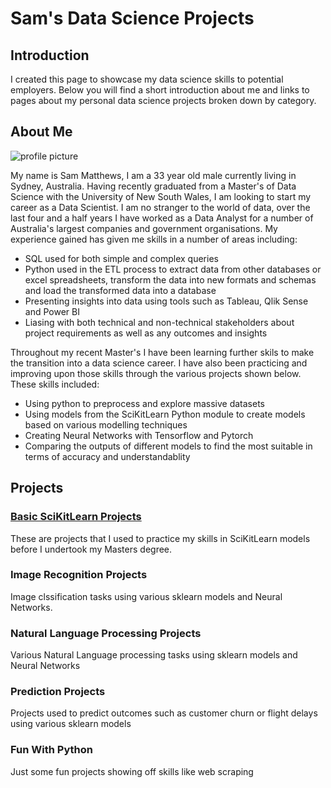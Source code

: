 # Sam's Data Science Projects

## Introduction

I created this page to showcase my data science skills to potential employers. Below you will find a short introduction about me and links to pages about my personal data science projects broken down by category.

## About Me
![profile picture](https://user-images.githubusercontent.com/18587666/134286830-0491280b-4e79-45ed-9340-942bf1308e40.jpg)

My name is Sam Matthews, I am a 33 year old male currently living in Sydney, Australia. Having recently graduated from a Master's of Data Science with the University of New South Wales, I am looking to start my career as a Data Scientist. I am no stranger to the world of data, over the last four and a half years I have worked as a Data Analyst for a number of Australia's largest companies and government organisations. My experience gained has given me skills in a number of areas including:
- SQL used for both simple and complex queries
- Python used in the ETL process to extract data from other databases or excel spreadsheets, transform the data into new formats and schemas and load the transformed data into a database
- Presenting insights into data using tools such as Tableau, Qlik Sense and Power BI
- Liasing with both technical and non-technical stakeholders about project requirements as well as any outcomes and insights

Throughout my recent Master's I have been learning further skils to make the transition into a data science career. I have also been practicing and improving upon those skills through the various projects shown below. These skills included:
- Using python to preprocess and explore massive datasets
- Using models from the SciKitLearn Python module to create models based on various modelling techniques
- Creating Neural Networks with Tensorflow and Pytorch
- Comparing the outputs of different models to find the most suitable in terms of accuracy and understandablity

## Projects
### [Basic SciKitLearn Projects](https://sammatt87.github.io/SciKitLearn-basics/)
These are projects that I used to practice my skills in SciKitLearn models before I undertook my Masters degree.

### Image Recognition Projects
Image clssification tasks using various sklearn models and Neural Networks.

### Natural Language Processing Projects
Various Natural Language processing tasks using sklearn models and Neural Networks

### Prediction Projects
Projects used to predict outcomes such as customer churn or flight delays using various sklearn models

### Fun With Python
Just some fun projects showing off skills like web scraping

